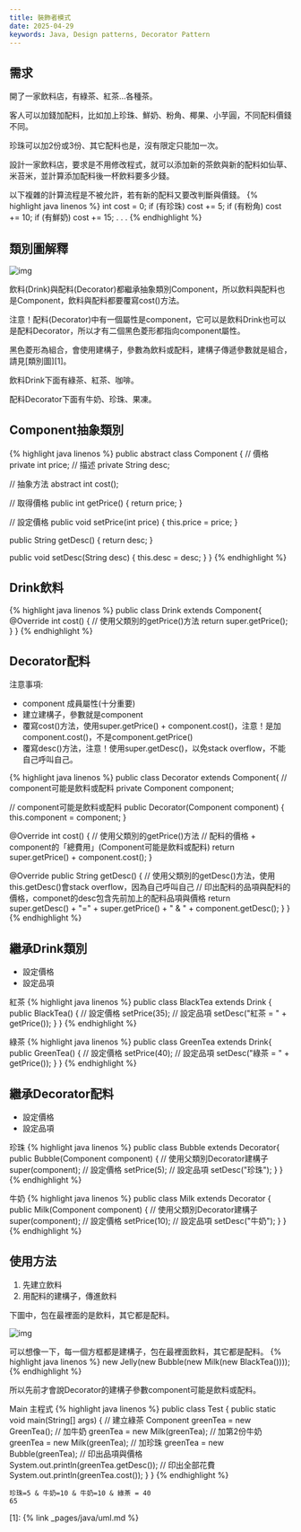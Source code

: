 ```yaml
---
title: 裝飾者模式
date: 2025-04-29
keywords: Java, Design patterns, Decorator Pattern
---
```

## 需求
開了一家飲料店，有綠茶、紅茶…各種茶。

客人可以加錢加配料，比如加上珍珠、鮮奶、粉角、椰果、小芋圓，不同配料價錢不同。

珍珠可以加2份或3份、其它配料也是，沒有限定只能加一次。

設計一家飲料店，要求是不用修改程式，就可以添加新的茶飲與新的配料如仙草、米苔米，並計算添加配料後一杯飲料要多少錢。

以下複雜的計算流程是不被允許，若有新的配料又要改判斷與價錢。
{% highlight java linenos %}
int cost = 0;
if (有珍珠)
  cost += 5;
if (有粉角)
  cost += 10;
if (有鮮奶)
  cost += 15;
.
.
.
{% endhighlight %}

## 類別圖解釋
![img]({{site.imgurl}}/pattern/decorator1.png)

飲料(Drink)與配料(Decorator)都繼承抽象類別Component，所以飲料與配料也是Component，飲料與配料都要覆寫cost()方法。

注意！配料(Decorator)中有一個屬性是component，它可以是飲料Drink也可以是配料Decorator，所以才有二個黑色菱形都指向component屬性。

黑色菱形為組合，會使用建構子，參數為飲料或配料，建構子傳遞參數就是組合，請見[類別圖][1]。

飲料Drink下面有綠茶、紅茶、咖啡。

配料Decorator下面有牛奶、珍珠、果凍。

## Component抽象類別
{% highlight java linenos %}
public abstract class Component {
  // 價格
  private int price;
  // 描述
  private String desc;

  // 抽象方法
  abstract int cost();

  // 取得價格
  public int getPrice() {
    return price;
  }

  // 設定價格
  public void setPrice(int price) {
    this.price = price;
  }

  public String getDesc() {
    return desc;
  }

  public void setDesc(String desc) {
    this.desc = desc;
  }
}
{% endhighlight %}

## Drink飲料
{% highlight java linenos %}
public class Drink extends Component{
  @Override
  int cost() {
    // 使用父類別的getPrice()方法
    return super.getPrice();
  }
}
{% endhighlight %}

## Decorator配料
注意事項:
- component 成員屬性(十分重要)
- 建立建構子，參數就是component
- 覆寫cost()方法，使用super.getPrice() + component.cost()，注意！是加component.cost()，不是component.getPrice()
- 覆寫desc()方法，注意！使用super.getDesc()，以免stack overflow，不能自己呼叫自己。

{% highlight java linenos %}
public class Decorator extends Component{
  // component可能是飲料或配料
  private Component component;

  // component可能是飲料或配料
  public Decorator(Component component) {
    this.component = component;
  }

  @Override
  int cost() {
    // 使用父類別的getPrice()方法
    // 配料的價格 + component的「總費用」(Component可能是飲料或配料)
    return super.getPrice() + component.cost();
  }

  @Override
  public String getDesc() {
    // 使用父類別的getDesc()方法，使用this.getDesc()會stack overflow，因為自己呼叫自己
    // 印出配料的品項與配料的價格，componet的desc包含先前加上的配料品項與價格
    return super.getDesc() + "=" + super.getPrice() + " & " + component.getDesc();
  }
}
{% endhighlight %}

## 繼承Drink類別
- 設定價格
- 設定品項

紅茶
{% highlight java linenos %}
public class BlackTea extends Drink {
  public BlackTea() {
    // 設定價格
    setPrice(35);
    // 設定品項
    setDesc("紅茶 = " + getPrice());
  }
}
{% endhighlight %}

綠茶
{% highlight java linenos %}
public class GreenTea extends Drink{
  public GreenTea() {
    // 設定價格
    setPrice(40);
    // 設定品項
    setDesc("綠茶 = " + getPrice());
  }
}
{% endhighlight %}

## 繼承Decorator配料
- 設定價格
- 設定品項

珍珠
{% highlight java linenos %}
public class Bubble extends Decorator{
  public Bubble(Component component) {
    // 使用父類別Decorator建構子
    super(component);
    // 設定價格
    setPrice(5);
    // 設定品項
    setDesc("珍珠");
  }
}
{% endhighlight %}

牛奶
{% highlight java linenos %}
public class Milk extends Decorator {
  public Milk(Component component) {
    // 使用父類別Decorator建構子
    super(component);
    // 設定價格
    setPrice(10);
    // 設定品項
    setDesc("牛奶");
  }
}
{% endhighlight %}

## 使用方法
1. 先建立飲料
2. 用配料的建構子，傳進飲料

下圖中，包在最裡面的是飲料，其它都是配料。

![img]({{site.imgurl}}/pattern/decorator2.png)

可以想像一下，每一個方框都是建構子，包在最裡面飲料，其它都是配料。
{% highlight java linenos %}
new Jelly(new Bubble(new Milk(new BlackTea())));
{% endhighlight %}

所以先前才會說Decorator的建構子參數component可能是飲料或配料。

Main 主程式
{% highlight java linenos %}
public class Test {
  public static void main(String[] args) {
    // 建立綠茶
    Component greenTea = new GreenTea();
    // 加牛奶
    greenTea = new Milk(greenTea);
    // 加第2份牛奶
    greenTea = new Milk(greenTea);
    // 加珍珠
    greenTea = new Bubble(greenTea);
    // 印出品項與價格
    System.out.println(greenTea.getDesc());
    // 印出全部花費
    System.out.println(greenTea.cost());
  }
}
{% endhighlight %}
```
珍珠=5 & 牛奶=10 & 牛奶=10 & 綠茶 = 40
65
```

[1]: {% link _pages/java/uml.md %}




